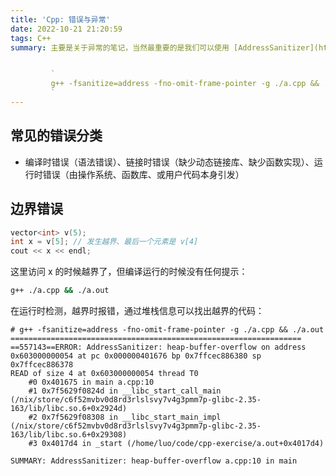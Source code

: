 ```yaml
---
title: 'Cpp: 错误与异常'
date: 2022-10-21 21:20:59
tags: C++
summary: 主要是关于异常的笔记，当然最重要的是我们可以使用 [AddressSanitizer](https://github.com/google/sanitizers/wiki/AddressSanitizer) 工具来检测内存错误：


         `
         g++ -fsanitize=address -fno-omit-frame-pointer -g ./a.cpp && ./a.out
         `
---
```


## 常见的错误分类

- 编译时错误（语法错误）、链接时错误（缺少动态链接库、缺少函数实现）、运行时错误（由操作系统、函数库、或用户代码本身引发）

## 边界错误

```c++
vector<int> v(5);
int x = v[5]; // 发生越界、最后一个元素是 v[4]
cout << x << endl;
```

这里访问 x 的时候越界了，但编译运行的时候没有任何提示：

```bash
g++ ./a.cpp && ./a.out
```

在运行时检测，越界时报错，通过堆栈信息可以找出越界的代码：

```
# g++ -fsanitize=address -fno-omit-frame-pointer -g ./a.cpp && ./a.out 
=================================================================
==557143==ERROR: AddressSanitizer: heap-buffer-overflow on address 0x603000000054 at pc 0x000000401676 bp 0x7ffcec886380 sp 0x7ffcec886378
READ of size 4 at 0x603000000054 thread T0
    #0 0x401675 in main a.cpp:10
    #1 0x7f5629f0824d in __libc_start_call_main (/nix/store/c6f52mvbv0d8rd3rlslsvy7v4g3pmm7p-glibc-2.35-163/lib/libc.so.6+0x2924d)
    #2 0x7f5629f08308 in __libc_start_main_impl (/nix/store/c6f52mvbv0d8rd3rlslsvy7v4g3pmm7p-glibc-2.35-163/lib/libc.so.6+0x29308)
    #3 0x4017d4 in _start (/home/luo/code/cpp-exercise/a.out+0x4017d4)

SUMMARY: AddressSanitizer: heap-buffer-overflow a.cpp:10 in main
```
